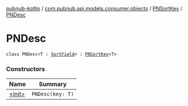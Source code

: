 [pubnub-kotlin](../../../index.md) / [com.pubnub.api.models.consumer.objects](../../index.md) / [PNSortKey](../index.md) / [PNDesc](./index.md)

# PNDesc

`class PNDesc<T : `[`SortField`](../../-sort-field/index.md)`> : `[`PNSortKey`](../index.md)`<T>`

### Constructors

| Name | Summary |
|---|---|
| [&lt;init&gt;](-init-.md) | `PNDesc(key: T)` |
